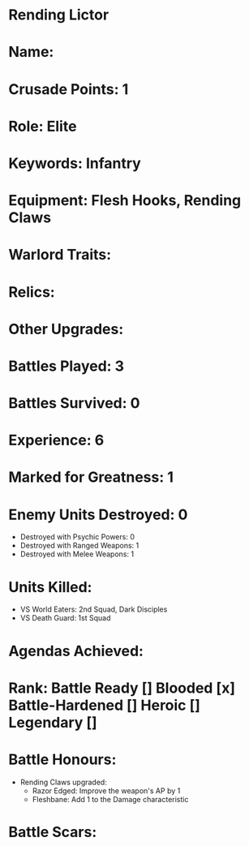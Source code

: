 # Rending Lictor

# Name: 
# Crusade Points: 1
# Role: Elite
# Keywords: Infantry
# Equipment: Flesh Hooks, Rending Claws
# Warlord Traits:
# Relics:
# Other Upgrades:

# Battles Played: 3
# Battles Survived: 0
# Experience: 6
# Marked for Greatness: 1
# Enemy Units Destroyed: 0  
  * Destroyed with Psychic Powers: 0 
  * Destroyed with Ranged Weapons: 1 
  * Destroyed with Melee Weapons: 1
# Units Killed: 
  * VS World Eaters: 2nd Squad, Dark Disciples
  * VS Death Guard: 1st Squad 
# Agendas Achieved:

# Rank: Battle Ready [] Blooded [x] Battle-Hardened [] Heroic [] Legendary []

# Battle Honours: 
  * Rending Claws upgraded: 
    * Razor Edged: Improve the weapon's AP by 1 
    * Fleshbane: Add 1 to the Damage characteristic
# Battle Scars:

